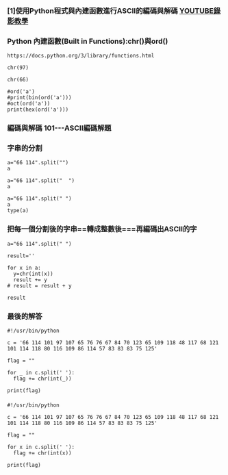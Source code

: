 ### [1]使用Python程式與內建函數進行ASCII的編碼與解碼 [YOUTUBE錄影教學](https://youtu.be/jMrW-8sQh_8)

### Python 內建函數(Built in Functions):chr()與ord()
```
https://docs.python.org/3/library/functions.html

chr(97)

chr(66)

#ord('a')
#print(bin(ord('a')))
#oct(ord('a'))
print(hex(ord('a')))
```
### 編碼與解碼 101---ASCII編碼解題

### 字串的分割
```
a="66 114".split("")
a

a="66 114".split("  ")
a

a="66 114".split(" ")
a
type(a)
```
### 把每一個分割後的字串==轉成整數後===再編碼出ASCII的字
```
a="66 114".split(" ")

result=''

for x in a:
  y=chr(int(x))
  result += y
# result = result + y 

result
```
### 最後的解答
```
#!/usr/bin/python

c = '66 114 101 97 107 65 76 76 67 84 70 123 65 109 118 48 117 68 121 101 114 118 80 116 109 86 114 57 83 83 83 75 125'

flag = ""

for _ in c.split(' '):
  flag += chr(int(_))

print(flag)
```
#### 
```
#!/usr/bin/python

c = '66 114 101 97 107 65 76 76 67 84 70 123 65 109 118 48 117 68 121 101 114 118 80 116 109 86 114 57 83 83 83 75 125'

flag = ""

for x in c.split(' '):
  flag += chr(int(x))

print(flag)
```
